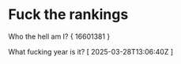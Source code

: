 # Fuck the rankings

Who the hell am I?
{ 16601381 }

What fucking year is it?
[ 2025-03-28T13:06:40Z ]
